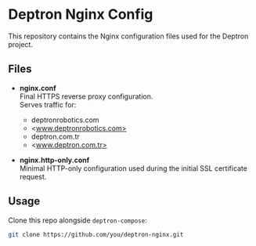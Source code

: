 # Deptron Nginx Config

This repository contains the Nginx configuration files used for the Deptron project.

## Files

- **nginx.conf**  
  Final HTTPS reverse proxy configuration.  
  Serves traffic for:

  - deptronrobotics.com
  - <www.deptronrobotics.com>
  - deptron.com.tr
  - <www.deptron.com.tr>

- **nginx.http-only.conf**  
  Minimal HTTP-only configuration used during the initial SSL certificate request.

## Usage

Clone this repo alongside `deptron-compose`:

```bash
git clone https://github.com/you/deptron-nginx.git
```
